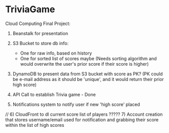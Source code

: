 # TriviaGame
Cloud Computing Final Project:

1) Beanstalk for presentation
2) S3 Bucket to store db info:
    - One for raw info, based on history
    - One for sorted list of scores maybe
        (Needs sorting algorithm and would overwrite the user's prior score if their score is higher)

3) DynamoDB to present data from S3 bucket with score as PK?
    (PK could be e-mail address as it should be 'unique', and it would return their prior high score)
    
4) API Call to establish Trivia game - Done

5) Notifications system to notify user if new 'high score' placed

// 6) CloudFront to dl current score list of players ?????
7) Account creation that stores username/email used for notification and grabbing their score within the list of high scores

